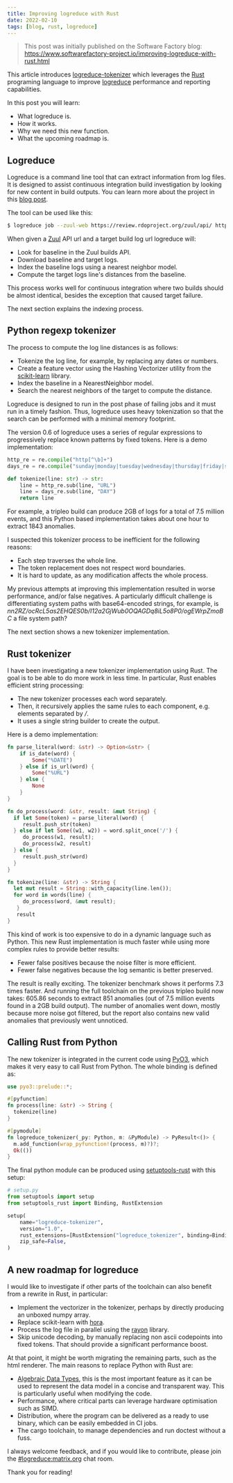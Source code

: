 ```yaml
---
title: Improving logreduce with Rust
date: 2022-02-10
tags: [blog, rust, logreduce]
---
```


> This post was initially published on the Software Factory blog: https://www.softwarefactory-project.io/improving-logreduce-with-rust.html

This article introduces
[logreduce-tokenizer](https://github.com/logreduce/logreduce-tokenizer)
which leverages the [Rust](https://www.rust-lang.org/) programing
language to improve [logreduce](https://github.com/logreduce/logreduce)
performance and reporting capabilities.

In this post you will learn:

-   What logreduce is.
-   How it works.
-   Why we need this new function.
-   What the upcoming roadmap is.

## Logreduce

Logreduce is a command line tool that can extract information from log
files. It is designed to assist continuous integration build
investigation by looking for new content in build outputs. You can learn
more about the project in this [blog
post](https://opensource.com/article/18/9/quiet-log-noise-python-and-machine-learning).

The tool can be used like this:

``` bash
$ logreduce job --zuul-web https://review.rdoproject.org/zuul/api/ https://logserver.rdoproject.org/UID
```

When given a [Zuul](https://zuul-ci.org) API url and a target build log
url logreduce will:

-   Look for baseline in the Zuul builds API.
-   Download baseline and target logs.
-   Index the baseline logs using a nearest neighbor model.
-   Compute the target logs line\'s distances from the baseline.

This process works well for continuous integration where two builds
should be almost identical, besides the exception that caused target
failure.

The next section explains the indexing process.

## Python regexp tokenizer

The process to compute the log line distances is as follows:

-   Tokenize the log line, for example, by replacing any dates or
    numbers.
-   Create a feature vector using the Hashing Vectorizer utility from
    the [scikit-learn](https://scikit-learn.org/stable/) library.
-   Index the baseline in a NearestNeighbor model.
-   Search the nearest neighbors of the target to compute the distance.

Logreduce is designed to run in the post phase of failing jobs and it
must run in a timely fashion. Thus, logreduce uses heavy tokenization so
that the search can be performed with a minimal memory footprint.

The version 0.6 of logreduce uses a series of regular expressions to
progressively replace known patterns by fixed tokens. Here is a demo
implementation:

``` python
http_re = re.compile("http[^\b]+")
days_re = re.compile("sunday|monday|tuesday|wednesday|thursday|friday|saturday")

def tokenize(line: str) -> str:
    line = http_re.sub(line, "URL")
    line = days_re.sub(line, "DAY")
    return line
```

For example, a tripleo build can produce 2GB of logs for a total of 7.5
million events, and this Python based implementation takes about one
hour to extract 1843 anomalies.

I suspected this tokenizer process to be inefficient for the following
reasons:

-   Each step traverses the whole line.
-   The token replacement does not respect word boundaries.
-   It is hard to update, as any modification affects the whole process.

My previous attempts at improving this implementation resulted in worse
performance, and/or false negatives. A particularly difficult challenge
is differentiating system paths with base64-encoded strings, for
example, is
*nn2RZ/ocRcL5as2EHQES0b/I12a2GjWub0OQAGDq8iL5o8P0/ogEWrpZmoBC* a file
system path?

The next section shows a new tokenizer implementation.

## Rust tokenizer

I have been investigating a new tokenizer implementation using Rust. The
goal is to be able to do more work in less time. In particular, Rust
enables efficient string processing:

-   The new tokenizer processes each word separately.
-   Then, it recursively applies the same rules to each component, e.g.
    elements separated by */*.
-   It uses a single string builder to create the output.

Here is a demo implementation:

``` rust
fn parse_literal(word: &str) -> Option<&str> {
    if is_date(word) {
        Some("%DATE")
    } else if is_url(word) {
        Some("%URL")
    } else {
        None
    }
}

fn do_process(word: &str, result: &mut String) {
  if let Some(token) = parse_literal(word) {
     result.push_str(token)
  } else if let Some((w1, w2)) = word.split_once('/') {
     do_process(w1, result);
     do_process(w2, result)
  } else {
     result.push_str(word)
  }
}

fn tokenize(line: &str) -> String {
  let mut result = String::with_capacity(line.len());
  for word in words(line) {
     do_process(word, &mut result);
   }
   result
}
```

This kind of work is too expensive to do in a dynamic language such as
Python. This new Rust implementation is much faster while using more
complex rules to provide better results:

-   Fewer false positives because the noise filter is more efficient.
-   Fewer false negatives because the log semantic is better preserved.

The result is really exciting. The tokenizer benchmark shows it performs
7.3 times faster. And running the full toolchain on the previous tripleo
build now takes: 605.86 seconds to extract 851 anomalies (out of 7.5
million events found in a 2GB build output). The number of anomalies
went down, mostly because more noise got filtered, but the report also
contains new valid anomalies that previously went unnoticed.

## Calling Rust from Python

The new tokenizer is integrated in the current code using
[PyO3](https://pyo3.rs), which makes it very easy to call Rust from
Python. The whole binding is defined as:

``` rust
use pyo3::prelude::*;

#[pyfunction]
fn process(line: &str) -> String {
  tokenize(line)
}

#[pymodule]
fn logreduce_tokenizer(_py: Python, m: &PyModule) -> PyResult<()> {
  m.add_function(wrap_pyfunction!(process, m)?)?;
  Ok(())
}
```

The final python module can be produced using
[setuptools-rust](https://setuptools-rust.readthedocs.io/en/latest/)
with this setup:

``` python
# setup.py
from setuptools import setup
from setuptools_rust import Binding, RustExtension

setup(
    name="logreduce-tokenizer",
    version="1.0",
    rust_extensions=[RustExtension("logreduce_tokenizer", binding=Binding.PyO3)],
    zip_safe=False,
)
```

## A new roadmap for logreduce

I would like to investigate if other parts of the toolchain can also
benefit from a rewrite in Rust, in particular:

-   Implement the vectorizer in the tokenizer, perhaps by directly
    producing an unboxed numpy array.
-   Replace scikit-learn with [hora](https://horasearch.com/).
-   Process the log file in parallel using the
    [rayon](https://docs.rs/rayon/latest/rayon/) library.
-   Skip unicode decoding, by manually replacing non ascii codepoints
    into fixed tokens. That should provide a significant performance
    boost.

At that point, it might be worth migrating the remaining parts, such as
the html renderer. The main reasons to replace Python with Rust are:

-   [Algebraic Data
    Types](https://doc.rust-lang.org/book/ch06-00-enums.html), this is
    the most important feature as it can be used to represent the data
    model in a concise and transparent way. This is particularly useful
    when modifying the code.
-   Performance, where critical parts can leverage hardware optimisation
    such as SIMD.
-   Distribution, where the program can be delivered as a ready to use
    binary, which can be easily embedded in CI jobs.
-   The cargo toolchain, to manage dependencies and run doctest without
    a fuss.

I always welcome feedback, and if you would like to contribute, please
join the
[#logreduce:matrix.org](https://matrix.to/#/#logreduce:matrix.org) chat
room.

Thank you for reading!
